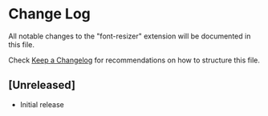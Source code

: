 # Change Log

All notable changes to the "font-resizer" extension will be documented in this file.

Check [Keep a Changelog](http://keepachangelog.com/) for recommendations on how to structure this file.

## [Unreleased]

- Initial release